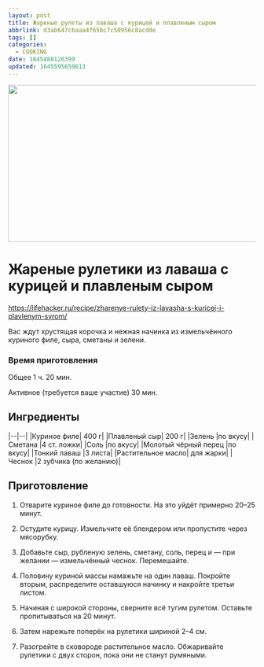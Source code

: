 ```yaml
---
layout: post
title: Жареные рулеты из лаваша с курицей и плавленым сыром
abbrlink: d3ab647cbaaa4f65bc7c50956c8acdde
tags: []
categories:
  - COOKING
date: 1645488126399
updated: 1645595659613
---
```


<img width="640" height="319" src="/resources/756b12aadb964578910afe13617c86aa.jpg">

# Жареные рулетики из лаваша с курицей и плавленым сыром

<https://lifehacker.ru/recipe/zharenye-rulety-iz-lavasha-s-kuricej-i-plavlenym-syrom/>

Вас ждут хрустящая корочка и нежная начинка из измельчённого куриного филе, сыра, сметаны и зелени.

### Время приготовления

Общее 1 ч. 20 мин.

Активное (требуется ваше участие) 30 мин.

## Ингредиенты

\|--|--|
|Куриное филе| 400 г|
|Плавленый сыр| 200 г|
|Зелень |по вкусу|
|Сметана |4 ст. ложки|
|Соль |по вкусу|
|Молотый чёрный перец |по вкусу|
|Тонкий лаваш |3 листа|
|Растительное масло| для жарки|
|Чеснок |2 зубчика (по желанию)|

## Приготовление

1. Отварите куриное филе до готовности. На это уйдёт примерно 20–25 минут.

2. Остудите курицу. Измельчите её блендером или пропустите через мясорубку.

3. Добавьте сыр, рубленую зелень, сметану, соль, перец и — при желании — измельчённый чеснок. Перемешайте.

4. Половину куриной массы намажьте на один лаваш. Покройте вторым, распределите оставшуюся начинку и накройте третьи листом.

5. Начиная с широкой стороны, сверните всё тугим рулетом. Оставьте пропитываться на 20 минут.

6. Затем нарежьте поперёк на рулетики шириной 2–4 см.

7. Разогрейте в сковороде растительное масло. Обжаривайте рулетики с двух сторон, пока они не станут румяными.
